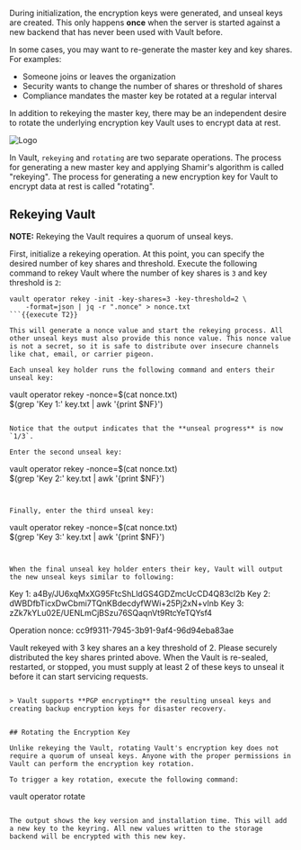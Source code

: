 During initialization, the encryption keys were generated, and unseal keys are created. This only happens **once** when the server is started against a new backend that has never been used with Vault before.

In some cases, you may want to re-generate the master key and key shares. For examples:

- Someone joins or leaves the organization
- Security wants to change the number of shares or threshold of shares
- Compliance mandates the master key be rotated at a regular interval


In addition to rekeying the master key, there may be an independent desire to rotate the underlying encryption key Vault uses to encrypt data at rest.

<img src="https://s3-us-west-1.amazonaws.com/education-yh/ops-rekey.png" alt="Logo"/>

In Vault, `rekeying` and `rotating` are two separate operations. The process for generating a new master key and applying Shamir's algorithm is called "rekeying". The process for generating a new encryption key for Vault to encrypt data at rest is called "rotating".

## Rekeying Vault

**NOTE:** Rekeying the Vault requires a quorum of unseal keys.

First, initialize a rekeying operation.  At this point, you can specify the desired number of key shares and threshold.  Execute the following command to rekey Vault where the number of key shares is `3` and key threshold is `2`:

```
vault operator rekey -init -key-shares=3 -key-threshold=2 \
    -format=json | jq -r ".nonce" > nonce.txt
```{{execute T2}}

This will generate a nonce value and start the rekeying process. All other unseal keys must also provide this nonce value. This nonce value is not a secret, so it is safe to distribute over insecure channels like chat, email, or carrier pigeon.

Each unseal key holder runs the following command and enters their unseal key:

```
vault operator rekey -nonce=$(cat nonce.txt) \
    $(grep 'Key 1:' key.txt | awk '{print $NF}')
```{{execute T2}}

Notice that the output indicates that the **unseal progress** is now `1/3`.

Enter the second unseal key:

```
vault operator rekey -nonce=$(cat nonce.txt) \
    $(grep 'Key 2:' key.txt | awk '{print $NF}')
```{{execute T2}}


Finally, enter the third unseal key:

```
vault operator rekey -nonce=$(cat nonce.txt) \
    $(grep 'Key 3:' key.txt | awk '{print $NF}')
```{{execute T2}}


When the final unseal key holder enters their key, Vault will output the new unseal keys similar to following:

```
Key 1: a4By/JU6xqMxXG95FtcShLldGS4GDZmcUcCD4Q83cl2b
Key 2: dWBDfbTicxDwCbmi7TQnKBdecdyfWWi+25Pj2xN+vlnb
Key 3: zZk7kYLu02E/UENLmCjBSzu76SQaqnVt9RtcYeTQYsf4

Operation nonce: cc9f9311-7945-3b91-9af4-96d94eba83ae

Vault rekeyed with 3 key shares an a key threshold of 2. Please securely
distributed the key shares printed above. When the Vault is re-sealed,
restarted, or stopped, you must supply at least 2 of these keys to unseal it
before it can start servicing requests.
```

> Vault supports **PGP encrypting** the resulting unseal keys and creating backup encryption keys for disaster recovery.


## Rotating the Encryption Key

Unlike rekeying the Vault, rotating Vault's encryption key does not require a quorum of unseal keys. Anyone with the proper permissions in Vault can perform the encryption key rotation.

To trigger a key rotation, execute the following command:

```
vault operator rotate
```{{execute T2}}

The output shows the key version and installation time. This will add a new key to the keyring. All new values written to the storage backend will be encrypted with this new key.
